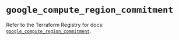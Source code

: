 # `google_compute_region_commitment`

Refer to the Terraform Registry for docs: [`google_compute_region_commitment`](https://registry.terraform.io/providers/hashicorp/google/6.47.0/docs/resources/compute_region_commitment).
